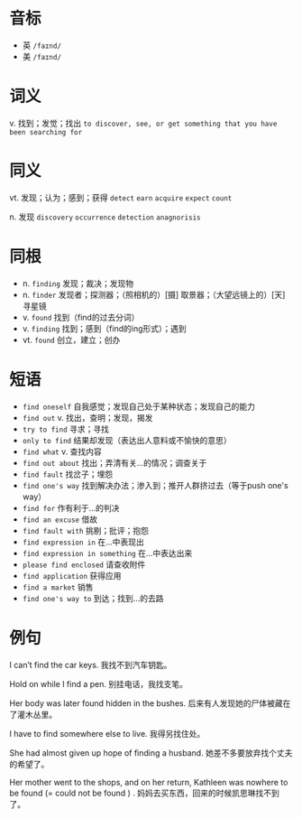 # 音标

- 英 `/faɪnd/`
- 美 `/faɪnd/`

# 词义

v. 找到；发觉；找出
`to discover, see, or get something that you have been searching for`

# 同义

vt. 发现；认为；感到；获得
`detect` `earn` `acquire` `expect` `count`

n. 发现
`discovery` `occurrence` `detection` `anagnorisis`

# 同根

- n. `finding` 发现；裁决；发现物
- n. `finder` 发现者；探测器；（照相机的）[摄] 取景器；（大望远镜上的）[天] 寻星镜
- v. `found` 找到（find的过去分词）
- v. `finding` 找到；感到（find的ing形式）；遇到
- vt. `found` 创立，建立；创办

# 短语

- `find oneself` 自我感觉；发现自己处于某种状态；发现自己的能力
- `find out` v. 找出，查明；发现，揭发
- `try to find` 寻求；寻找
- `only to find` 结果却发现（表达出人意料或不愉快的意思）
- `find what` v. 查找内容
- `find out about` 找出；弄清有关…的情况；调查关于
- `find fault` 找岔子；埋怨
- `find one's way` 找到解决办法；渗入到；推开人群挤过去（等于push one's way）
- `find for` 作有利于...的判决
- `find an excuse` 借故
- `find fault with` 挑剔；批评；抱怨
- `find expression in` 在…中表现出
- `find expression in something` 在...中表达出来
- `please find enclosed` 请查收附件
- `find application` 获得应用
- `find a market` 销售
- `find one's way to` 到达；找到…的去路

# 例句

I can’t find the car keys.
我找不到汽车钥匙。

Hold on while I find a pen.
别挂电话，我找支笔。

Her body was later found hidden in the bushes.
后来有人发现她的尸体被藏在了灌木丛里。

I have to find somewhere else to live.
我得另找住处。

She had almost given up hope of finding a husband.
她差不多要放弃找个丈夫的希望了。

Her mother went to the shops, and on her return, Kathleen was nowhere to be found (= could not be found ) .
妈妈去买东西，回来的时候凯思琳找不到了。


